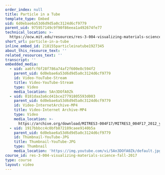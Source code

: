 ```yaml
---
order_index: null
title: Particle in a Tube
template_type: Embed
uid: 6d0ebae6a53d6d9d5a0c3124d6cf9779
parent_uid: 975957149c9f90f86eea1a492674fe77
technical_location: >-
  https://ocw.mit.edu/resources/res-3-004-visualizing-materials-science-fall-2017/student-projects-by-year/2012-MIT/particle-in-a-tube/particle-in-a-tube
short_url: particle-in-a-tube
inline_embed_id: 218155particleinatube1927345
about_this_resource_text: ''
related_resources_text: ''
transcript: ''
embedded_media:
  - uid: aa6fcf6f28f786a74af2f600e8c594f2
    parent_uid: 6d0ebae6a53d6d9d5a0c3124d6cf9779
    id: Video-YouTube-Stream
    title: Video-YouTube-Stream
    type: Video
    media_location: 5An3DOfA0Zk
  - uid: 0181daa3a6cd41bce27791805593d003
    parent_uid: 6d0ebae6a53d6d9d5a0c3124d6cf9779
    id: Video-InternetArchive-MP4
    title: Video-Internet Archive-MP4
    type: Video
    media_location: >-
      https://archive.org/download/MITRES3-004F17/MITRES3_004F17_2012_yamin_300k.mp4
  - uid: 1917bbbcc4c0bfb872189caee9140b5a
    parent_uid: 6d0ebae6a53d6d9d5a0c3124d6cf9779
    id: Thumbnail-YouTube-JPG
    title: Thumbnail-YouTube-JPG
    type: Thumbnail
    media_location: 'https://img.youtube.com/vi/5An3DOfA0Zk/default.jpg'
course_id: res-3-004-visualizing-materials-science-fall-2017
type: course
layout: video
---
```

